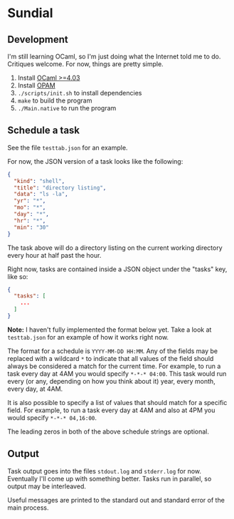 # Sundial

## Development

I'm still learning OCaml, so I'm just doing what the Internet
told me to do. Critiques welcome. For now, things are pretty
simple.

1. Install [OCaml >=4.03](https://ocaml.org/docs/install.html)
2. Install [OPAM](https://opam.ocaml.org/doc/Install.html)
3. `./scripts/init.sh` to install dependencies
4. `make` to build the program
5. `./Main.native` to run the program

## Schedule a task

See the file `testtab.json` for an example.

For now, the JSON version of a task looks like the following:

```json
{
  "kind": "shell",
  "title": "directory listing",
  "data": "ls -la",
  "yr": "*",
  "mo": "*",
  "day": "*",
  "hr": "*",
  "min": "30"
}
```

The task above will do a directory listing on the current working
directory every hour at half past the hour.

Right now, tasks are contained inside a JSON object under the
"tasks" key, like so:

```json
{
  "tasks": [
    ...
  ]
}
```

**Note:** I haven't fully implemented the format below yet. Take
a look at `testtab.json` for an example of how it works right now.

The format for a schedule is `YYYY-MM-DD HH:MM`. Any of the fields
may be replaced with a wildcard `*` to indicate that all values of
the field should always be considered a match for the current
time. For example, to run a task every day at 4AM you would specify
`*-*-* 04:00`. This task would run every (or any, depending on how
you think about it) year, every month, every day, at 4AM.

It is also possible to specify a list of values that should match
for a specific field. For example, to run a task every day at 4AM
and also at 4PM you would specify `*-*-* 04,16:00`.

The leading zeros in both of the above schedule strings are
optional.

## Output

Task output goes into the files `stdout.log` and `stderr.log` for
now. Eventually I'll come up with something better. Tasks run in
parallel, so output may be interleaved.

Useful messages are printed to the standard out and standard error
of the main process.
